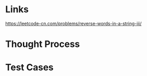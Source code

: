 # Links
https://leetcode-cn.com/problems/reverse-words-in-a-string-iii/

# Thought Process

# Test Cases

